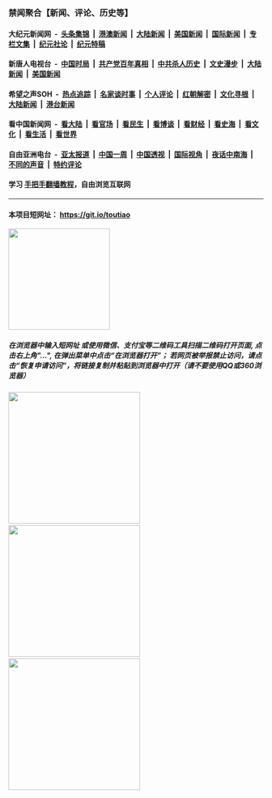### 禁闻聚合【新闻、评论、历史等】

#### 大纪元新闻网 &nbsp;-&nbsp; [头条集锦](indexes/E头条集锦.md?t=02100144) &nbsp;|&nbsp; [港澳新闻](indexes/E港澳新闻.md?t=02100144)  &nbsp;|&nbsp; [大陆新闻](indexes/E大陆新闻.md?t=02100144) &nbsp;|&nbsp; [美国新闻](indexes/E美国新闻.md?t=02100144) &nbsp;|&nbsp; [国际新闻](indexes/E国际新闻.md?t=02100144) &nbsp;|&nbsp; [专栏文集](indexes/E专栏文集.md?t=02100144) &nbsp;|&nbsp; [纪元社论](indexes/E纪元社论.md?t=02100144) &nbsp;|&nbsp; [纪元特稿](indexes/E纪元特稿.md?t=02100144) 

#### 新唐人电视台 &nbsp;-&nbsp; [中国时局](indexes/N中国时局.md?t=02100144) &nbsp;|&nbsp; [共产党百年真相](indexes/N共产党百年真相.md?t=02100144) &nbsp;|&nbsp; [中共杀人历史](indexes/N中共杀人历史.md?t=02100144) &nbsp;|&nbsp; [文史漫步](indexes/N文史漫步.md?t=02100144) &nbsp;|&nbsp; [大陆新闻](indexes/N大陆新闻.md?t=02100144) &nbsp;|&nbsp; [美国新闻](indexes/N美国新闻.md?t=02100144)

#### 希望之声SOH &nbsp;-&nbsp; [热点追踪](indexes/H热点追踪.md?t=02100144) &nbsp;|&nbsp; [名家谈时事](indexes/H名家谈时事.md?t=02100144) &nbsp;|&nbsp; [个人评论](indexes/H个人评论.md?t=02100144)  &nbsp;|&nbsp; [红朝解密](indexes/H红朝解密.md?t=02100144) &nbsp;|&nbsp; [文化寻根](indexes/H文化寻根.md?t=02100144) &nbsp;|&nbsp; [大陆新闻](indexes/H大陆新闻.md?t=02100144) &nbsp;|&nbsp; [港台新闻](indexes/H港台新闻.md?t=02100144)

#### 看中国新闻网 &nbsp;-&nbsp; [看大陆](indexes/S看大陆.md?t=02100144) &nbsp;|&nbsp; [看官场](indexes/S看官场.md?t=02100144) &nbsp;|&nbsp; [看民生](indexes/S看民生.md?t=02100144)  &nbsp;|&nbsp; [看博谈](indexes/S看博谈.md?t=02100144) &nbsp;|&nbsp; [看财经](indexes/S看财经.md?t=02100144) &nbsp;|&nbsp; [看史海](indexes/S看史海.md?t=02100144) &nbsp;|&nbsp; [看文化](indexes/S看文化.md?t=02100144) &nbsp;|&nbsp; [看生活](indexes/S看生活.md?t=02100144) &nbsp;|&nbsp; [看世界](indexes/S看世界.md?t=02100144)

#### 自由亚洲电台 &nbsp;-&nbsp; [亚太报道](indexes/R亚太报道.md?t=02100144) &nbsp;|&nbsp; [中国一周](indexes/R中国一周.md?t=02100144) &nbsp;|&nbsp; [中国透视](indexes/R中国透视.md?t=02100144)  &nbsp;|&nbsp; [国际视角](indexes/R国际视角.md?t=02100144) &nbsp;|&nbsp; [夜话中南海](indexes/R夜话中南海.md?t=02100144) &nbsp;|&nbsp; [不同的声音](indexes/R不同的声音.md?t=02100144) &nbsp;|&nbsp; [特约评论](indexes/R特约评论.md?t=02100144)

#### 学习 [手把手翻墙教程](https://github.com/gfw-breaker/guides/wiki)，自由浏览互联网

----

#### 本项目短网址： https://git.io/toutiao
<img src="https://raw.githubusercontent.com/gfw-breaker/banned-news/master/scripts/img/qr.png" width="200px"/>  

##### 在浏览器中输入短网址 或使用微信、支付宝等二维码工具扫描二维码打开页面, 点击右上角"...", 在弹出菜单中点击“在浏览器打开”； 若网页被举报禁止访问，请点击“恢复申请访问”，将链接复制并粘贴到浏览器中打开（请不要使用QQ或360浏览器）

<img src="https://raw.githubusercontent.com/gfw-breaker/banned-news/master/scripts/img/1.png" width="260px"/> &nbsp; <img src="https://raw.githubusercontent.com/gfw-breaker/banned-news/master/scripts/img/2.png" width="260px"/> &nbsp; <img src="https://raw.githubusercontent.com/gfw-breaker/banned-news/master/scripts/img/3.png" width="260px"/>
